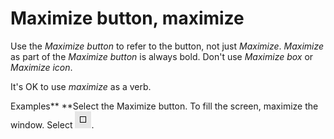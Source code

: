 # Maximize button, maximize

Use the *Maximize* *button* to refer to the button, not just *Maximize*. *Maximize* as part of the *Maximize button* is always bold. Don't use *Maximize box* or *Maximize icon*. 

It's OK to use *maximize* as a verb. 

Examples**
**Select the Maximize button. 
To fill the screen, maximize the window. 
Select ![](media/maximize-button-maximize/302251874.png).

